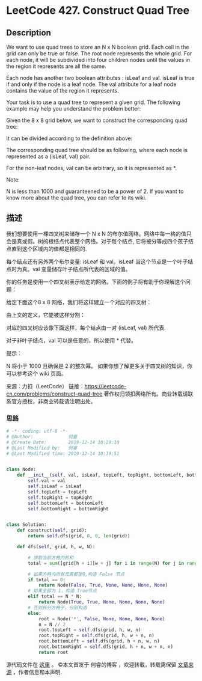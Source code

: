 # LeetCode 427. Construct Quad Tree

## Description

We want to use quad trees to store an N x N boolean grid. Each cell in the grid can only be true or false. The root node represents the whole grid. For each node, it will be subdivided into four children nodes until the values in the region it represents are all the same.

Each node has another two boolean attributes : isLeaf and val. isLeaf is true if and only if the node is a leaf node. The val attribute for a leaf node contains the value of the region it represents.

Your task is to use a quad tree to represent a given grid. The following example may help you understand the problem better:

Given the 8 x 8 grid below, we want to construct the corresponding quad tree:

It can be divided according to the definition above:

The corresponding quad tree should be as following, where each node is represented as a (isLeaf, val) pair.

For the non-leaf nodes, val can be arbitrary, so it is represented as *.

Note:

N is less than 1000 and guaranteened to be a power of 2.
If you want to know more about the quad tree, you can refer to its wiki.

## 描述

我们想要使用一棵四叉树来储存一个 N x N 的布尔值网络。网络中每一格的值只会是真或假。树的根结点代表整个网络。对于每个结点, 它将被分等成四个孩子结点直到这个区域内的值都是相同的.

每个结点还有另外两个布尔变量: isLeaf 和 val。isLeaf 当这个节点是一个叶子结点时为真。val 变量储存叶子结点所代表的区域的值。

你的任务是使用一个四叉树表示给定的网络。下面的例子将有助于你理解这个问题：

给定下面这个8 x 8 网络，我们将这样建立一个对应的四叉树：

由上文的定义，它能被这样分割：

对应的四叉树应该像下面这样，每个结点由一对 (isLeaf, val) 所代表.

对于非叶子结点，val 可以是任意的，所以使用 * 代替。

提示：

N 将小于 1000 且确保是 2 的整次幂。
如果你想了解更多关于四叉树的知识，你可以参考这个 wiki 页面。

来源：力扣（LeetCode）
链接：https://leetcode-cn.com/problems/construct-quad-tree
著作权归领扣网络所有。商业转载请联系官方授权，非商业转载请注明出处。
### 思路

```py
# -*- coding: utf-8 -*-
# @Author:             何睿
# @Create Date:        2019-12-14 10:29:10
# @Last Modified by:   何睿
# @Last Modified time: 2019-12-14 10:39:51


class Node:
    def __init__(self, val, isLeaf, topLeft, topRight, bottomLeft, bottomRight):
        self.val = val
        self.isLeaf = isLeaf
        self.topLeft = topLeft
        self.topRight = topRight
        self.bottomLeft = bottomLeft
        self.bottomRight = bottomRight


class Solution:
    def construct(self, grid):
        return self.dfs(grid, 0, 0, len(grid))

    def dfs(self, grid, h, w, N):

        # 求取当前方格内的和
        total = sum([grid[h + i][w + j] for i in range(N) for j in range(N)])   

        # 如果方格内所有元素都是0,构造 False 节点
        if total == 0:                                              
            return Node(False, True, None, None, None, None)        
        # 如果全部为 1，构造 True节点
        elif total == N * N:                                        
            return Node(True, True, None, None, None, None) 
        # 否则拆分方格子，分别构造        
        else:                                                       
            root = Node('*', False, None, None, None, None)       
            n = N // 2                                              
            root.topLeft = self.dfs(grid, h, w, n)                       
            root.topRight = self.dfs(grid, h, w + n, n)                    
            root.bottomLeft = self.dfs(grid, h + n, w, n)  
            root.bottomRight = self.dfs(grid, h + n, w + n, n)               
            return root

```
源代码文件在 [这里](https://github.com/ruicore/Algorithm/blob/master/LeetCode/2019-12-14-427-Construct-Quad-Tree.py) 。
©本文首发于 何睿的博客 ，欢迎转载，转载需保留 [文章来源](https://ruicore.cn/leetcode-427-construct-quad-tree/) ，作者信息和本声明.
